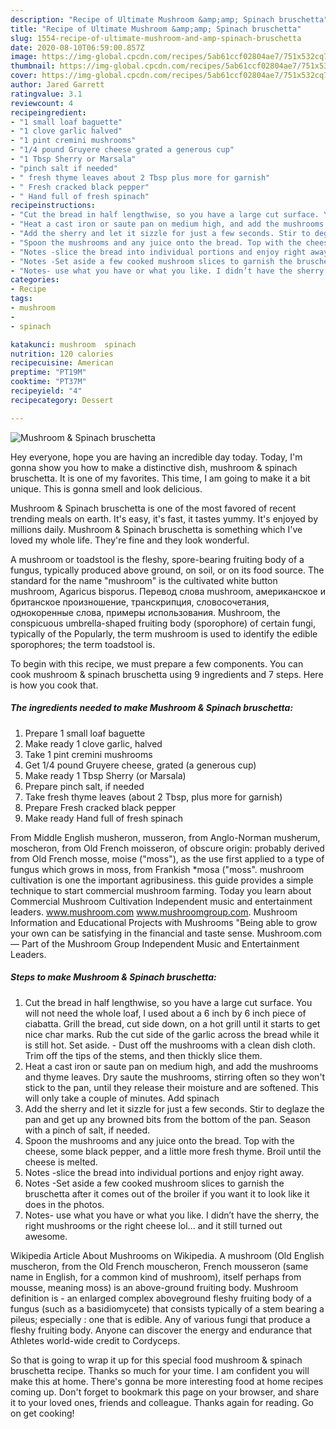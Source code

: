 ```yaml
---
description: "Recipe of Ultimate Mushroom &amp;amp; Spinach bruschetta"
title: "Recipe of Ultimate Mushroom &amp;amp; Spinach bruschetta"
slug: 1554-recipe-of-ultimate-mushroom-and-amp-spinach-bruschetta
date: 2020-08-10T06:59:00.857Z
image: https://img-global.cpcdn.com/recipes/5ab61ccf02804ae7/751x532cq70/mushroom-spinach-bruschetta-recipe-main-photo.jpg
thumbnail: https://img-global.cpcdn.com/recipes/5ab61ccf02804ae7/751x532cq70/mushroom-spinach-bruschetta-recipe-main-photo.jpg
cover: https://img-global.cpcdn.com/recipes/5ab61ccf02804ae7/751x532cq70/mushroom-spinach-bruschetta-recipe-main-photo.jpg
author: Jared Garrett
ratingvalue: 3.1
reviewcount: 4
recipeingredient:
- "1 small loaf baguette"
- "1 clove garlic halved"
- "1 pint cremini mushrooms"
- "1/4 pound Gruyere cheese grated a generous cup"
- "1 Tbsp Sherry or Marsala"
- "pinch salt if needed"
- " fresh thyme leaves about 2 Tbsp plus more for garnish"
- " Fresh cracked black pepper"
- " Hand full of fresh spinach"
recipeinstructions:
- "Cut the bread in half lengthwise, so you have a large cut surface. You will not need the whole loaf, I used about a 6 inch by 6 inch piece of ciabatta. Grill the bread, cut side down, on a hot grill until it starts to get nice char marks. Rub the cut side of the garlic across the bread while it is still hot. Set aside. Dust off the mushrooms with a clean dish cloth. Trim off the tips of the stems, and then thickly slice them."
- "Heat a cast iron or saute pan on medium high, and add the mushrooms and thyme leaves. Dry saute the mushrooms, stirring often so they won&#39;t stick to the pan, until they release their moisture and are softened. This will only take a couple of minutes. Add spinach"
- "Add the sherry and let it sizzle for just a few seconds. Stir to deglaze the pan and get up any browned bits from the bottom of the pan. Season with a pinch of salt, if needed."
- "Spoon the mushrooms and any juice onto the bread. Top with the cheese, some black pepper, and a little more fresh thyme. Broil until the cheese is melted."
- "Notes -slice the bread into individual portions and enjoy right away."
- "Notes -Set aside a few cooked mushroom slices to garnish the bruschetta after it comes out of the broiler if you want it to look like it does in the photos."
- "Notes- use what you have or what you like. I didn’t have the sherry, the right mushrooms or the right cheese lol... and it still turned out awesome."
categories:
- Recipe
tags:
- mushroom
- 
- spinach

katakunci: mushroom  spinach 
nutrition: 120 calories
recipecuisine: American
preptime: "PT19M"
cooktime: "PT37M"
recipeyield: "4"
recipecategory: Dessert

---
```



![Mushroom &amp; Spinach bruschetta](https://img-global.cpcdn.com/recipes/5ab61ccf02804ae7/751x532cq70/mushroom-spinach-bruschetta-recipe-main-photo.jpg)

Hey everyone, hope you are having an incredible day today. Today, I'm gonna show you how to make a distinctive dish, mushroom &amp; spinach bruschetta. It is one of my favorites. This time, I am going to make it a bit unique. This is gonna smell and look delicious.

Mushroom &amp; Spinach bruschetta is one of the most favored of recent trending meals on earth. It's easy, it's fast, it tastes yummy. It's enjoyed by millions daily. Mushroom &amp; Spinach bruschetta is something which I've loved my whole life. They're fine and they look wonderful.

A mushroom or toadstool is the fleshy, spore-bearing fruiting body of a fungus, typically produced above ground, on soil, or on its food source. The standard for the name &#34;mushroom&#34; is the cultivated white button mushroom, Agaricus bisporus. Перевод слова mushroom, американское и британское произношение, транскрипция, словосочетания, однокоренные слова, примеры использования. Mushroom, the conspicuous umbrella-shaped fruiting body (sporophore) of certain fungi, typically of the Popularly, the term mushroom is used to identify the edible sporophores; the term toadstool is.


To begin with this recipe, we must prepare a few components. You can cook mushroom &amp; spinach bruschetta using 9 ingredients and 7 steps. Here is how you cook that.

<!--inarticleads1-->

##### The ingredients needed to make Mushroom &amp; Spinach bruschetta:

1. Prepare 1 small loaf baguette
1. Make ready 1 clove garlic, halved
1. Take 1 pint cremini mushrooms
1. Get 1/4 pound Gruyere cheese, grated (a generous cup)
1. Make ready 1 Tbsp Sherry (or Marsala)
1. Prepare pinch salt, if needed
1. Take  fresh thyme leaves (about 2 Tbsp, plus more for garnish)
1. Prepare  Fresh cracked black pepper
1. Make ready  Hand full of fresh spinach


From Middle English musheron, musseron, from Anglo-Norman musherum, moscheron, from Old French moisseron, of obscure origin: probably derived from Old French mosse, moise (&#34;moss&#34;), as the use first applied to a type of fungus which grows in moss, from Frankish *mosa (&#34;moss&#34;. mushroom cultivation is one the important agribusiness. this guide provides a simple technique to start commercial mushroom farming. Today you learn about Commercial Mushroom Cultivation Independent music and entertainment leaders. www.mushroom.com www.mushroomgroup.com. Mushroom Information and Educational Projects with Mushrooms &#34;Being able to grow your own can be satisfying in the financial and taste sense. Mushroom.com — Part of the Mushroom Group Independent Music and Entertainment Leaders. 

<!--inarticleads2-->

##### Steps to make Mushroom &amp; Spinach bruschetta:

1. Cut the bread in half lengthwise, so you have a large cut surface. You will not need the whole loaf, I used about a 6 inch by 6 inch piece of ciabatta. Grill the bread, cut side down, on a hot grill until it starts to get nice char marks. Rub the cut side of the garlic across the bread while it is still hot. Set aside. - Dust off the mushrooms with a clean dish cloth. Trim off the tips of the stems, and then thickly slice them.
1. Heat a cast iron or saute pan on medium high, and add the mushrooms and thyme leaves. Dry saute the mushrooms, stirring often so they won&#39;t stick to the pan, until they release their moisture and are softened. This will only take a couple of minutes. Add spinach
1. Add the sherry and let it sizzle for just a few seconds. Stir to deglaze the pan and get up any browned bits from the bottom of the pan. Season with a pinch of salt, if needed.
1. Spoon the mushrooms and any juice onto the bread. Top with the cheese, some black pepper, and a little more fresh thyme. Broil until the cheese is melted.
1. Notes -slice the bread into individual portions and enjoy right away.
1. Notes -Set aside a few cooked mushroom slices to garnish the bruschetta after it comes out of the broiler if you want it to look like it does in the photos.
1. Notes- use what you have or what you like. I didn’t have the sherry, the right mushrooms or the right cheese lol... and it still turned out awesome.


Wikipedia Article About Mushrooms on Wikipedia. A mushroom (Old English muscheron, from the Old French mouscheron, French mousseron (same name in English, for a common kind of mushroom), itself perhaps from mousse, meaning moss) is an above-ground fruiting body. Mushroom definition is - an enlarged complex aboveground fleshy fruiting body of a fungus (such as a basidiomycete) that consists typically of a stem bearing a pileus; especially : one that is edible. Any of various fungi that produce a fleshy fruiting body. Anyone can discover the energy and endurance that Athletes world-wide credit to Cordyceps. 

So that is going to wrap it up for this special food mushroom &amp; spinach bruschetta recipe. Thanks so much for your time. I am confident you will make this at home. There's gonna be more interesting food at home recipes coming up. Don't forget to bookmark this page on your browser, and share it to your loved ones, friends and colleague. Thanks again for reading. Go on get cooking!
